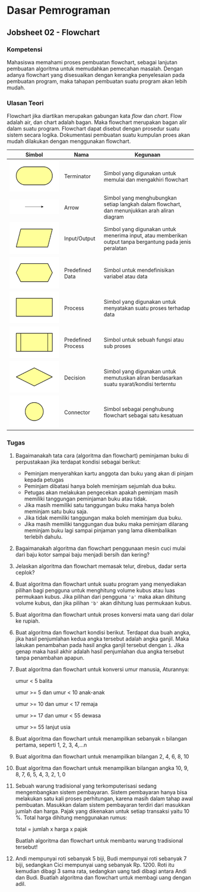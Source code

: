 # Dasar Pemrograman
## Jobsheet 02 - Flowchart

### Kompetensi

Mahasiswa memahami proses pembuatan flowchart, sebagai lanjutan pembuatan
algoritma untuk memudahkan pemecahan masalah. Dengan adanya flowchart yang
disesuaikan dengan kerangka penyelesaian pada pembuatan program, maka tahapan
pembuatan suatu program akan lebih mudah.

### Ulasan Teori

Flowchart jika diartikan merupakan gabungan kata *flow* dan *chart*. Flow adalah
air, dan chart adalah bagan. Maka flowchart merupakan bagan alir dalam suatu
program. Flowchart dapat disebut dengan prosedur suatu sistem secara logika.
Dokumentasi pembuatan suatu kumpulan proes akan mudah dilakukan dengan
menggunakan flowchart.

| Simbol                                                  | Nama               | Kegunaan                                                                                                 |
| --------                                                | ------             | ----------                                                                                               |
| ![Terminator](images/02/terminator.svg)                 | Terminator         | Simbol yang digunakan untuk memulai dan mengakhiri flowchart                                             |
| ![Arrow](images/02/arrow.svg)                           | Arrow              | Simbol yang menghubungkan setiap langkah dalam flowchart, dan menunjukkan arah aliran diagram            |
| ![Input/Output](images/02/input-output.svg)             | Input/Output       | Simbol yang digunakan untuk menerima input, atau memberikan output tanpa bergantung pada jenis peralatan |
| ![Predefined Data](images/02/predefined-data.svg)       | Predefined Data    | Simbol untuk mendefinisikan variabel atau data                                                           |
| ![Process](images/02/process.svg)                       | Process            | Simbol yang digunakan untuk menyatakan suatu proses terhadap data                                        |
| ![Predefined Process](images/02/predefined-process.svg) | Predefined Process | Simbol untuk sebuah fungsi atau sub proses                                                               |
| ![Decision](images/02/decision.svg)                     | Decision           | Simbol yang digunakan untuk memutuskan aliran berdasarkan suatu syarat/kondisi terterntu                 |
| ![Conector](images/02/connector.svg)                    | Connector          | Simbol sebagai penghubung flowchart sebagai satu kesatuan                                                |

### Tugas

1. Bagaimanakah tata cara (algoritma dan flowchart) peminjaman buku di
   perpustakaan jika terdapat kondisi sebagai berikut:
   - Peminjam menyerahkan kartu anggota dan buku yang akan di pinjam kepada
   petugas
   - Peminjam dibatasi hanya boleh meminjam sejumlah dua buku.
   - Petugas akan melakukan pengecekan apakah peminjam masih memiliki
   tanggungan peminjaman buku atau tidak.
   - Jika masih memiliki satu tanggungan buku maka hanya boleh meminjam satu
   buku saja.
   - Jika tidak memiliki tanggungan maka boleh meminjam dua buku.
   - Jika masih memiliki tanggungan dua buku maka peminjam dilarang meminjam
   buku lagi sampai pinjaman yang lama dikembalikan terlebih dahulu.

2. Bagaimanakah algoritma dan flowchart penggunaan mesin cuci mulai dari baju
   kotor sampai baju menjadi bersih dan kering?

3. Jelaskan algoritma dan flowchart memasak telur, direbus, dadar serta ceplok?
4. Buat algoritma dan flowchart untuk suatu program yang menyediakan pilihan
   bagi pengguna untuk menghitung volume kubus atau luas permukaan kubus. Jika
   pilihan dari pengguna `'a'` maka akan dihitung volume kubus, dan jika pilihan
   `'b'` akan dihitung luas permukaan kubus.
5. Buat algoritma dan flowchart untuk proses konversi mata uang dari dolar ke
   rupiah.
6. Buat algoritma dan flowchart kondisi berikut. Terdapat dua buah angka, jika
   hasil penjumlahan kedua angka tersebut adalah angka ganjil. Maka lakukan
   penambahan pada hasil angka ganjil tersebut dengan `1`. Jika genap maka hasil
   akhir adalah hasil penjumlahan dua angka tersebut tanpa penambahan apapun.
7. Buat algoritma dan flowchart untuk konversi umur manusia, Aturannya:

   umur < 5                  balita

   umur >= 5 dan umur < 10   anak-anak

   umur >= 10 dan umur < 17  remaja

   umur >= 17 dan umur < 55  dewasa

   umur >= 55                lanjut usia

8. Buat algoritma dan flowchart untuk menampilkan sebanyak `n` bilangan pertama,
   seperti 1, 2, 3, 4,...n
9. Buat algoritma dan flowchart untuk menampilkan bilangan 2, 4, 6, 8, 10
10. Buat algoritma dan flowchart untuk menampilkan bilangan angka 10, 9, 8, 7,
    6, 5, 4, 3, 2, 1, 0
11. Sebuah warung tradisional yang terkomputerisasi sedang mengembangkan sistem
    pembayaran. Sistem pembayaran hanya bisa melakukan satu kali proses
    perhitungan, karena masih dalam tahap awal pembuatan. Masukkan dalam sistem
    pembayaran terdiri dari masukkan jumlah dan harga. Pajak yang dikenakan
    untuk setiap transaksi yaitu 10 %. Total harga dihitung menggunakan
    rumus:

    total = jumlah x harga x pajak

    Buatlah algoritma dan flowchart untuk membantu warung tradisional tersebut!

12. Andi mempunyai roti sebanyak 5 biji, Budi mempunyai roti sebanyak 7 biji,
    sedangkan Cici mempunyai uang sebanyak Rp. 1200. Roti itu kemudian dibagi 3
    sama rata, sedangkan uang tadi dibagi antara Andi dan Budi. Buatlah
    algoritma dan flowchart untuk membagi uang dengan adil.
